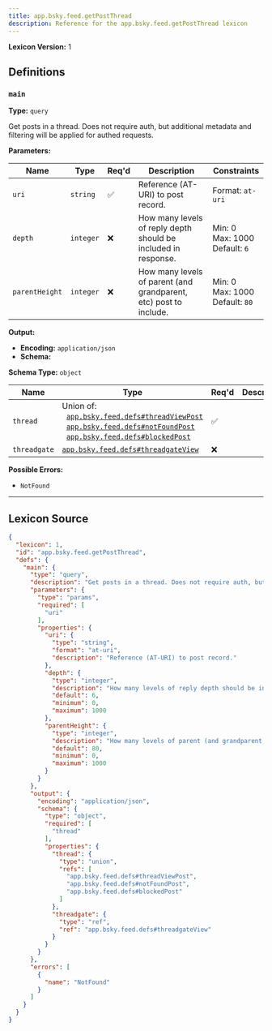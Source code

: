 ```yaml
---
title: app.bsky.feed.getPostThread
description: Reference for the app.bsky.feed.getPostThread lexicon
---
```

**Lexicon Version:** 1

## Definitions

<a name="main"></a>
### `main`

**Type:** `query`

Get posts in a thread. Does not require auth, but additional metadata and filtering will be applied for authed requests.

**Parameters:**

| Name | Type | Req'd  | Description | Constraints |
|------|------|----------|-------------|-------------|
| `uri` | `string` | ✅  | Reference (AT-URI) to post record. | Format: `at-uri` |
| `depth` | `integer` | ❌  | How many levels of reply depth should be included in response. | Min: 0<br/>Max: 1000<br/>Default: `6` |
| `parentHeight` | `integer` | ❌  | How many levels of parent (and grandparent, etc) post to include. | Min: 0<br/>Max: 1000<br/>Default: `80` |
**Output:**

- **Encoding:** `application/json`
- **Schema:**

**Schema Type:** `object`

| Name | Type | Req'd  | Description | Constraints |
|------|------|----------|-------------|-------------|
| `thread` | Union of:<br/>&nbsp;&nbsp;[`app.bsky.feed.defs#threadViewPost`](lexicons/app/bsky/feed/defs#threadViewPost)<br/>&nbsp;&nbsp;[`app.bsky.feed.defs#notFoundPost`](lexicons/app/bsky/feed/defs#notFoundPost)<br/>&nbsp;&nbsp;[`app.bsky.feed.defs#blockedPost`](lexicons/app/bsky/feed/defs#blockedPost) | ✅  |  |  |
| `threadgate` | [`app.bsky.feed.defs#threadgateView`](lexicons/app/bsky/feed/defs#threadgateView) | ❌  |  |  |
**Possible Errors:**

- `NotFound`

---

## Lexicon Source
```json
{
  "lexicon": 1,
  "id": "app.bsky.feed.getPostThread",
  "defs": {
    "main": {
      "type": "query",
      "description": "Get posts in a thread. Does not require auth, but additional metadata and filtering will be applied for authed requests.",
      "parameters": {
        "type": "params",
        "required": [
          "uri"
        ],
        "properties": {
          "uri": {
            "type": "string",
            "format": "at-uri",
            "description": "Reference (AT-URI) to post record."
          },
          "depth": {
            "type": "integer",
            "description": "How many levels of reply depth should be included in response.",
            "default": 6,
            "minimum": 0,
            "maximum": 1000
          },
          "parentHeight": {
            "type": "integer",
            "description": "How many levels of parent (and grandparent, etc) post to include.",
            "default": 80,
            "minimum": 0,
            "maximum": 1000
          }
        }
      },
      "output": {
        "encoding": "application/json",
        "schema": {
          "type": "object",
          "required": [
            "thread"
          ],
          "properties": {
            "thread": {
              "type": "union",
              "refs": [
                "app.bsky.feed.defs#threadViewPost",
                "app.bsky.feed.defs#notFoundPost",
                "app.bsky.feed.defs#blockedPost"
              ]
            },
            "threadgate": {
              "type": "ref",
              "ref": "app.bsky.feed.defs#threadgateView"
            }
          }
        }
      },
      "errors": [
        {
          "name": "NotFound"
        }
      ]
    }
  }
}
```
